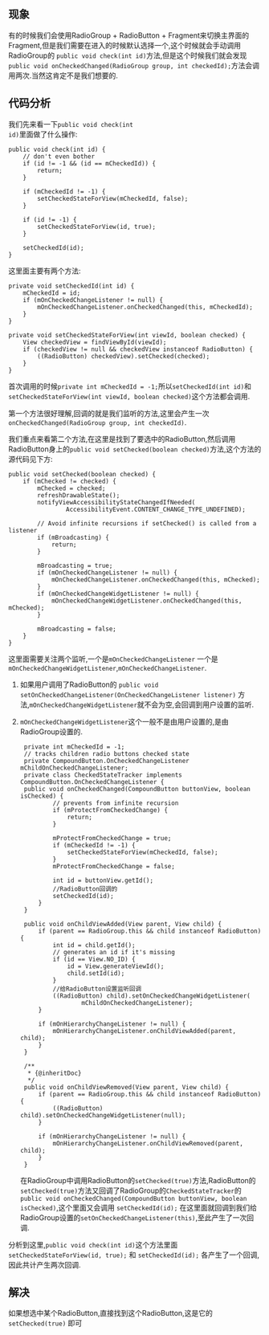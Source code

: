 ## 现象
有的时候我们会使用RadioGroup + RadioButton + Fragment来切换主界面的Fragment,但是我们需要在进入的时候默认选择一个,这个时候就会手动调用RadioGroup的 `public void check(int id)`方法,但是这个时候我们就会发现`public void onCheckedChanged(RadioGroup group, int checkedId);`方法会调用两次.当然这肯定不是我们想要的.

## 代码分析
我们先来看一下<code>public void check(int id)</code>里面做了什么操作:

	public void check(int id) {
        // don't even bother
        if (id != -1 && (id == mCheckedId)) {
            return;
        }

        if (mCheckedId != -1) {
            setCheckedStateForView(mCheckedId, false);
        }

        if (id != -1) {
            setCheckedStateForView(id, true);
        }

        setCheckedId(id);
    }

这里面主要有两个方法:

	private void setCheckedId(int id) {
        mCheckedId = id;
        if (mOnCheckedChangeListener != null) {
            mOnCheckedChangeListener.onCheckedChanged(this, mCheckedId);
        }
    }

	private void setCheckedStateForView(int viewId, boolean checked) {
        View checkedView = findViewById(viewId);
        if (checkedView != null && checkedView instanceof RadioButton) {
            ((RadioButton) checkedView).setChecked(checked);
        }
    }

首次调用的时候`private int mCheckedId = -1;`所以`setCheckedId(int id)`和`setCheckedStateForView(int viewId, boolean checked)`这个方法都会调用.

第一个方法很好理解,回调的就是我们监听的方法,这里会产生一次`onCheckedChanged(RadioGroup group, int checkedId)`.

我们重点来看第二个方法,在这里是找到了要选中的RadioButton,然后调用RadioButton身上的`public void setChecked(boolean checked)`方法,这个方法的源代码见下方:

	public void setChecked(boolean checked) {
        if (mChecked != checked) {
            mChecked = checked;
            refreshDrawableState();
            notifyViewAccessibilityStateChangedIfNeeded(
                    AccessibilityEvent.CONTENT_CHANGE_TYPE_UNDEFINED);

            // Avoid infinite recursions if setChecked() is called from a listener
            if (mBroadcasting) {
                return;
            }

            mBroadcasting = true;
            if (mOnCheckedChangeListener != null) {
                mOnCheckedChangeListener.onCheckedChanged(this, mChecked);
            }
            if (mOnCheckedChangeWidgetListener != null) {
                mOnCheckedChangeWidgetListener.onCheckedChanged(this, mChecked);
            }

            mBroadcasting = false;            
        }
    }

这里面需要关注两个监听,一个是`mOnCheckedChangeListener` 一个是 `mOnCheckedChangeWidgetListener`,`mOnCheckedChangeListener`.

1. 如果用户调用了RadioButton的 `public void setOnCheckedChangeListener(OnCheckedChangeListener listener)` 方法,`mOnCheckedChangeWidgetListener`就不会为空,会回调到用户设置的监听.
2. `mOnCheckedChangeWidgetListener`这个一般不是由用户设置的,是由RadioGroup设置的.
	

		private int mCheckedId = -1;
	    // tracks children radio buttons checked state
	    private CompoundButton.OnCheckedChangeListener mChildOnCheckedChangeListener;		
		private class CheckedStateTracker implements CompoundButton.OnCheckedChangeListener {
	    public void onCheckedChanged(CompoundButton buttonView, boolean isChecked) {
	            // prevents from infinite recursion
	            if (mProtectFromCheckedChange) {
	                return;
	            }
	
	            mProtectFromCheckedChange = true;
	            if (mCheckedId != -1) {
	                setCheckedStateForView(mCheckedId, false);
	            }
	            mProtectFromCheckedChange = false;
	
	            int id = buttonView.getId();
				//RadioButton回调的
	            setCheckedId(id);
	        }
    	}

		public void onChildViewAdded(View parent, View child) {
            if (parent == RadioGroup.this && child instanceof RadioButton) {
                int id = child.getId();
                // generates an id if it's missing
                if (id == View.NO_ID) {
                    id = View.generateViewId();
                    child.setId(id);
                }
				//给RadioButton设置监听回调
                ((RadioButton) child).setOnCheckedChangeWidgetListener(
                        mChildOnCheckedChangeListener);
            }

            if (mOnHierarchyChangeListener != null) {
                mOnHierarchyChangeListener.onChildViewAdded(parent, child);
            }
        }

        /**
         * {@inheritDoc}
         */
        public void onChildViewRemoved(View parent, View child) {
            if (parent == RadioGroup.this && child instanceof RadioButton) {
                ((RadioButton) child).setOnCheckedChangeWidgetListener(null);
            }

            if (mOnHierarchyChangeListener != null) {
                mOnHierarchyChangeListener.onChildViewRemoved(parent, child);
            }
        }

	在RadioGroup中调用RadioButton的`setChecked(true)`方法,RadioButton的`setChecked(true)`方法又回调了RadioGroup的`CheckedStateTracker`的`public void onCheckedChanged(CompoundButton buttonView, boolean isChecked)`,这个里面又会调用 `setCheckedId(id);` 在这里面就回调到我们给RadioGroup设置的`setOnCheckedChangeListener(this)`,至此产生了一次回调.

分析到这里,`public void check(int id)`这个方法里面 `setCheckedStateForView(id, true);` 和 `setCheckedId(id);` 各产生了一个回调,因此共计产生两次回调.

## 解决
如果想选中某个RadioButton,直接找到这个RadioButton,这是它的 `setChecked(true)` 即可